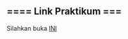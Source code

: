 
## ==== Link Praktikum ===
Silahkan buka [INI](https://www.figma.com/file/P3tNLs7pRgzKO9RGy3QZq6/Fundo?node-id=0%3A1)